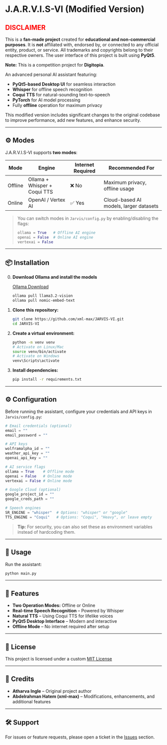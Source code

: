 # J.A.R.V.I.S-VI (Modified Version)

## <span style="color:red">DISCLAIMER</span>

This is a **fan-made project** created for **educational and non-commercial purposes**.
It is **not** affiliated with, endorsed by, or connected to any official entity, product, or service.
All trademarks and copyrights belong to their respective owners.
The user interface of this project is built using **PyQt5**.

**Note:** This is a competition project for **Digitopia**.

An advanced personal AI assistant featuring:

* **PyQt5-based Desktop UI** for seamless interaction
* **Whisper** for offline speech recognition
* **Coqui TTS** for natural-sounding text-to-speech
* **PyTorch** for AI model processing
* Fully **offline** operation for maximum privacy

This modified version includes significant changes to the original codebase to improve performance, add new features, and enhance security.

---

## ⚙️ Modes

J.A.R.V.I.S-VI supports **two modes**:

| Mode    | Engine                       | Internet Required | Recommended For                        |
| ------- | ---------------------------- | ----------------- | -------------------------------------- |
| Offline | Ollama + Whisper + Coqui TTS | ❌ No              | Maximum privacy, offline usage         |
| Online  | OpenAI / Vertex AI           | ✅ Yes             | Cloud-based AI models, larger datasets |

> You can switch modes in `Jarvis/config.py` by enabling/disabling the flags:
>
> ```python
> ollama = True   # Offline AI engine
> openai = False  # Online AI engine
> vertexai = False
> ```

---

## 📦 Installation

0. **Download Ollama and install the models**

   [Ollama Download](https://ollama.com/download)

   ```bash
   ollama pull llama3.2-vision
   ollama pull nomic-embed-text
   ```

1. **Clone this repository:**

   ```bash
   git clone https://github.com/xml-max/JARVIS-VI.git
   cd JARVIS-VI
   ```

2. **Create a virtual environment:**

   ```bash
   python -m venv venv
   # Activate on Linux/Mac
   source venv/bin/activate
   # Activate on Windows
   venv\Scripts\activate
   ```

3. **Install dependencies:**

   ```bash
   pip install -r requirements.txt
   ```

---

## ⚙️ Configuration

Before running the assistant, configure your credentials and API keys in `Jarvis/config.py`:

```python
# Email credentials (optional)
email = ""
email_password = ""

# API keys
wolframalpha_id = ""
weather_api_key = ""
openai_api_key = ""

# AI service flags
ollama = True    # Offline mode
openai = False   # Online mode
vertexai = False # Online mode

# Google Cloud (optional)
google_project_id = ""
google_creds_path = ""

# Speech engines
SR_ENGINE = "whisper"  # Options: "whisper" or "google"
TTS_ENGINE = "Coqui"   # Options: "Coqui", "Heavy", or leave empty
```

> **Tip:** For security, you can also set these as environment variables instead of hardcoding them.

---

## 🚀 Usage

Run the assistant:

```bash
python main.py
```

---

## 🔧 Features

* **Two Operation Modes:** Offline or Online
* **Real-time Speech Recognition** – Powered by Whisper
* **Natural TTS** – Using Coqui TTS for lifelike voices
* **PyQt5 Desktop Interface** – Modern and interactive
* **Offline Mode** – No internet required after setup

---

## 📝 License

This project is licensed under a custom [MIT License](https://github.com/xml-max/JARVIS-VI/blob/main/LICENSE)

---

## 👥 Credits

* **Atharva Ingle** – Original project author
* **Abdelrahman Hatem (xml-max)** – Modifications, enhancements, and additional features

---

## 🛠️ Support

For issues or feature requests, please open a ticket in the [Issues](../../issues) section.
